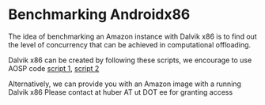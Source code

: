 Benchmarking Androidx86
======================

The idea of benchmarking an Amazon instance with Dalvik x86 is to find out the level of concurrency that can be achieved in computational offloading. 

Dalvik x86 can be created by following these scripts, we encourage to use AOSP code [script 1](https://gist.github.com/huberflores/4687766), [script 2](https://gist.github.com/huberflores/4714824)

Alternatively, we can provide you with an Amazon image with a running Dalvik x86
Please contact at huber AT ut DOT ee for granting access


